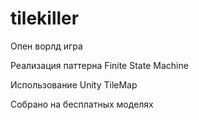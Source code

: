 # tilekiller
 
Опен ворлд игра

Реализация паттерна Finite State Machine

Использование Unity TileMap

Собрано на бесплатных моделях
